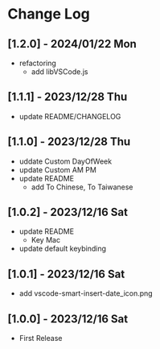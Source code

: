 # Change Log

## [1.2.0] - 2024/01/22 Mon
- refactoring
  - add libVSCode.js

## [1.1.1] - 2023/12/28 Thu
- update README/CHANGELOG

## [1.1.0] - 2023/12/28 Thu
- uddate Custom DayOfWeek
- update Custom AM PM
- update README
  - add To Chinese, To Taiwanese

## [1.0.2] - 2023/12/16 Sat
- update README
  - Key Mac
- update default keybinding

## [1.0.1] - 2023/12/16 Sat
- add vscode-smart-insert-date_icon.png

## [1.0.0] - 2023/12/16 Sat
- First Release
